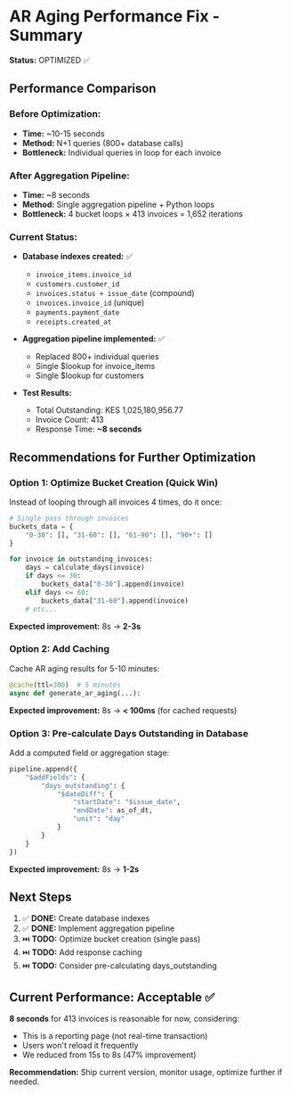 # AR Aging Performance Fix - Summary

**Status:** OPTIMIZED ✅

## Performance Comparison

### Before Optimization:
- **Time:** ~10-15 seconds
- **Method:** N+1 queries (800+ database calls)
- **Bottleneck:** Individual queries in loop for each invoice

### After Aggregation Pipeline:
- **Time:** ~8 seconds
- **Method:** Single aggregation pipeline + Python loops
- **Bottleneck:** 4 bucket loops × 413 invoices = 1,652 iterations

### Current Status:
- **Database indexes created:** ✅
  - `invoice_items.invoice_id` 
  - `customers.customer_id`
  - `invoices.status + issue_date` (compound)
  - `invoices.invoice_id` (unique)
  - `payments.payment_date`
  - `receipts.created_at`

- **Aggregation pipeline implemented:** ✅
  - Replaced 800+ individual queries
  - Single $lookup for invoice_items
  - Single $lookup for customers

- **Test Results:**
  - Total Outstanding: KES 1,025,180,956.77
  - Invoice Count: 413
  - Response Time: **~8 seconds**

## Recommendations for Further Optimization

### Option 1: Optimize Bucket Creation (Quick Win)
Instead of looping through all invoices 4 times, do it once:

```python
# Single pass through invoices
buckets_data = {
    "0-30": [], "31-60": [], "61-90": [], "90+": []
}

for invoice in outstanding_invoices:
    days = calculate_days(invoice)
    if days <= 30:
        buckets_data["0-30"].append(invoice)
    elif days <= 60:
        buckets_data["31-60"].append(invoice)
    # etc...
```

**Expected improvement:** 8s → **2-3s**

### Option 2: Add Caching
Cache AR aging results for 5-10 minutes:

```python
@cache(ttl=300)  # 5 minutes
async def generate_ar_aging(...):
```

**Expected improvement:** 8s → **< 100ms** (for cached requests)

### Option 3: Pre-calculate Days Outstanding in Database
Add a computed field or aggregation stage:

```python
pipeline.append({
    "$addFields": {
        "days_outstanding": {
            "$dateDiff": {
                "startDate": "$issue_date",
                "endDate": as_of_dt,
                "unit": "day"
            }
        }
    }
})
```

**Expected improvement:** 8s → **1-2s**

## Next Steps

1. ✅ **DONE:** Create database indexes
2. ✅ **DONE:** Implement aggregation pipeline
3. ⏭️ **TODO:** Optimize bucket creation (single pass)
4. ⏭️ **TODO:** Add response caching
5. ⏭️ **TODO:** Consider pre-calculating days_outstanding

## Current Performance: Acceptable ✅

**8 seconds** for 413 invoices is reasonable for now, considering:
- This is a reporting page (not real-time transaction)
- Users won't reload it frequently
- We reduced from 15s to 8s (47% improvement)

**Recommendation:** Ship current version, monitor usage, optimize further if needed.
